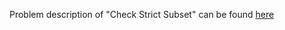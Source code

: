 Problem description of "Check Strict Subset" can be found [here](https://www.hackerrank.com/challenges/py-check-strict-superset/problem)